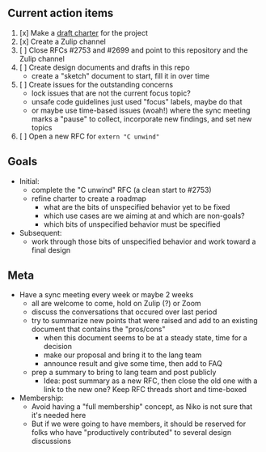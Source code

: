 ## Current action items

1. [x] Make a [draft charter](charter.md) for the project
1. [x] Create a Zulip channel
1. [ ] Close RFCs #2753 and #2699 and point to this repository and the Zulip channel
1. [ ] Create design documents and drafts in this repo
   * create a "sketch" document to start, fill it in over time
1. [ ] Create issues for the outstanding concerns
   * lock issues that are not the current focus topic?
   * unsafe code guidelines just used "focus" labels, maybe do that
   * or maybe use time-based issues (woah!) where the sync meeting marks a
     "pause" to collect, incorporate new findings, and set new topics
1. [ ] Open a new RFC for `extern "C unwind"`

## Goals

* Initial:
  * complete the "C unwind" RFC (a clean start to #2753)
  * refine charter to create a roadmap
    * what are the bits of unspecified behavior yet to be fixed
    * which use cases are we aiming at and which are non-goals?
    * which bits of unspecified behavior must be specified
* Subsequent:
  * work through those bits of unspecified behavior and work toward a final design

## Meta

* Have a sync meeting every week or maybe 2 weeks
  * all are welcome to come, hold on Zulip (?) or Zoom
  * discuss the conversations that occured over last period
  * try to summarize new points that were raised and add to an existing document that contains the "pros/cons" 
    * when this document seems to be at a steady state, time for a decision
    * make our proposal and bring it to the lang team
    * announce result and give some time, then add to FAQ
  * prep a summary to bring to lang team and post publicly
    * Idea: post summary as a new RFC, then close the old one with a link to
      the new one? Keep RFC threads short and time-boxed
* Membership:
    * Avoid having a "full membership" concept, as Niko is not sure that it's
      needed here
    * But if we were going to have members, it should be reserved for folks who
      have "productively contributed" to several design discussions
